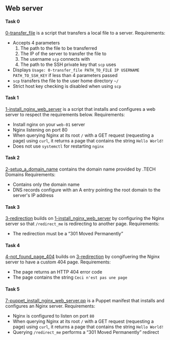 ## Web server

#### Task 0
[0-transfer_file](0-transfer_file) is a script that transfers a local file to a server.
Requirements:
- Accepts 4 parameters
	1. The path to the file to be transferred
	2. The IP of the server to transfer the file to
	3. The username `scp` connects with
	4. The path to the SSH private key that `scp` uses
- Displays `Usage: 0-transfer_file PATH_TO_FILE IP USERNAME PATH_TO_SSH_KEY` if less than 4 parameters passed
- `scp` transfers the file to the user home directory `~/`
- Strict host key checking is disabled when using `scp`

#### Task 1
[1-install_nginx_web_server](1-install_nginx_web_server) is a script that installs and configures a web server to respect the requirements below.
Requirements:
- Install nginx on your `web-01` server
- Nginx listening on port 80
- When querying Nginx at its root `/` with a GET request (requesting a page) using `curl`, it returns a page that contains the string `Hello World!`
- Does not use `systemctl` for restarting `nginx`

#### Task 2
[2-setup_a_domain_name](2-setup_a_domain_name) contains the domain name provided by .TECH Domains
Requirements:
- Contains only the domain name
- DNS records configure with an A entry pointing the root domain to the server's IP address

#### Task 3
[3-redirection](3-redirection) builds on [1-install_nginx_web_server](1-install_nginx_web_server) by configuring the Nginx server so that `/redirect_me` is redirecting to another page.
Requirements:
- The redirection must be a “301 Moved Permanently”

#### Task 4
[4-not_found_page_404](4-not_found_page_404) builds on [3-redirection](3-redirection) by congifuering the Nginx server to have a custom 404 page.
Requirements:
- The page returns an HTTP 404 error code
- The page contains the string `Ceci n'est pas une page`

#### Task 5
[7-puppet_install_nginx_web_server.pp](7-puppet_install_nginx_web_server.pp) is a Puppet manifest that installs and configures an Nginx server.
Requirements:
- Nginx is configured to listen on port `80`
- When querying Nginx at its root `/` with a GET request (requesting a page) using `curl`, it returns a page that contains the string `Hello World!`
- Querying `/redirect_me` performs a “301 Moved Permanently” redirect
